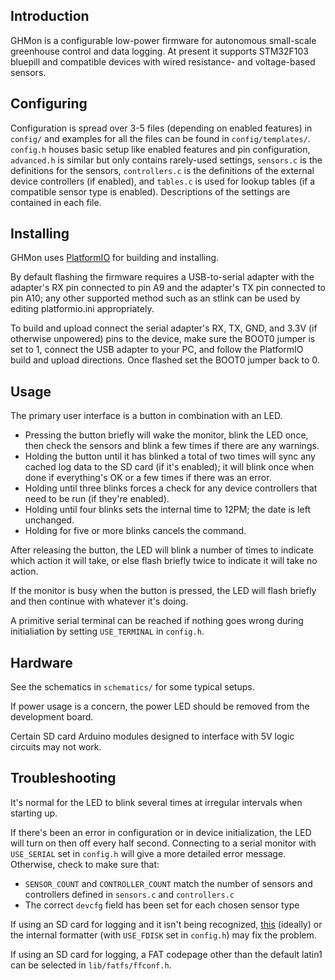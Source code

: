## Introduction
GHMon is a configurable low-power firmware for autonomous small-scale
greenhouse control and data logging. At present it supports STM32F103
bluepill and compatible devices with wired resistance- and voltage-based
sensors.


## Configuring
Configuration is spread over 3-5 files (depending on enabled features) in
`config/` and examples for all the files can be found in `config/templates/`.
`config.h` houses basic setup like enabled features and pin configuration,
`advanced.h` is similar but only contains rarely-used settings, `sensors.c`
is the definitions for the sensors, `controllers.c` is the definitions of the
external device controllers (if enabled), and `tables.c` is used for lookup
tables (if a compatible sensor type is enabled). Descriptions of the settings
are contained in each file.


## Installing
GHMon uses [PlatformIO](https://platformio.org/) for building and installing.

By default flashing the firmware requires a USB-to-serial adapter with the
adapter's RX pin connected to pin A9 and the adapter's TX pin connected to
pin A10; any other supported method such as an stlink can be used by editing
platformio.ini appropriately.

To build and upload connect the serial adapter's RX, TX, GND, and 3.3V (if
otherwise unpowered) pins to the device, make sure the BOOT0 jumper is set to
1, connect the USB adapter to your PC, and follow the PlatformIO build and
upload directions. Once flashed set the BOOT0 jumper back to 0.


## Usage
The primary user interface is a button in combination with an LED.

* Pressing the button briefly will wake the monitor, blink the LED once, then
check the sensors and blink a few times if there are any warnings.
* Holding the button until it has blinked a total of two times will sync any
cached log data to the SD card (if it's enabled); it will blink once when done
if everything's OK or a few times if there was an error.
* Holding until three blinks forces a check for any device controllers that
need to be run (if they're enabled).
* Holding until four blinks sets the internal time to 12PM; the date is left
unchanged.
* Holding for five or more blinks cancels the command.

After releasing the button, the LED will blink a number of times to indicate
which action it will take, or else flash briefly twice to indicate it will
take no action.

If the monitor is busy when the button is pressed, the LED will flash briefly
and then continue with whatever it's doing.

A primitive serial terminal can be reached if nothing goes wrong during
initialiation by setting `USE_TERMINAL` in `config.h`.


## Hardware
See the schematics in `schematics/` for some typical setups.

If power usage is a concern, the power LED should be removed from the
development board.

Certain SD card Arduino modules designed to interface with 5V logic circuits
may not work.


## Troubleshooting
It's normal for the LED to blink several times at irregular intervals when
starting up.

If there's been an error in configuration or in device initialization, the
LED will turn on then off every half second. Connecting to a serial monitor
with `USE_SERIAL` set in `config.h` will give a more detailed error message.
Otherwise, check to make sure that:

* `SENSOR_COUNT` and `CONTROLLER_COUNT` match the number of sensors and
controllers defined in `sensors.c` and `controllers.c`
* The correct `devcfg` field has been set for each chosen sensor type

If using an SD card for logging and it isn't being recognized, [this](https://www.sdcard.org/downloads/formatter/)
(ideally) or the internal formatter (with `USE_FDISK` set in `config.h`) may
fix the problem.

If using an SD card for logging, a FAT codepage other than the default latin1
can be selected in `lib/fatfs/ffconf.h`.
